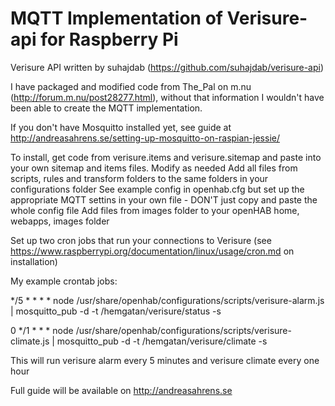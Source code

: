 MQTT Implementation of Verisure-api for Raspberry Pi
============

Verisure API written by suhajdab (https://github.com/suhajdab/verisure-api)

I have packaged and modified code from The_Pal on m.nu (http://forum.m.nu/post28277.html), without that information I wouldn't have been able to create the MQTT implementation.

If you don't have Mosquitto installed yet, see guide at http://andreasahrens.se/setting-up-mosquitto-on-raspian-jessie/

To install, get code from verisure.items and verisure.sitemap and paste into your own sitemap and items files. Modify as needed
Add all files from scripts, rules and transform folders to the same folders in your configurations folder
See example config in openhab.cfg but set up the appropriate MQTT settins in your own file - DON'T just copy and paste the whole config file
Add files from images folder to your openHAB home, webapps, images folder

Set up two cron jobs that run your connections to Verisure (see https://www.raspberrypi.org/documentation/linux/usage/cron.md on installation)

My example crontab jobs:

*/5 * * * * node /usr/share/openhab/configurations/scripts/verisure-alarm.js | mosquitto_pub -d -t /hemgatan/verisure/status -s

0 */1 * * * node /usr/share/openhab/configurations/scripts/verisure-climate.js | mosquitto_pub -d -t /hemgatan/verisure/climate -s


This will run verisure alarm every 5 minutes and verisure climate every one hour

Full guide will be available on http://andreasahrens.se